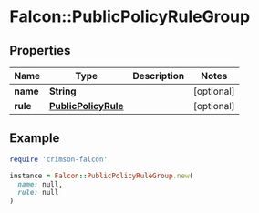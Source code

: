# Falcon::PublicPolicyRuleGroup

## Properties

| Name | Type | Description | Notes |
| ---- | ---- | ----------- | ----- |
| **name** | **String** |  | [optional] |
| **rule** | [**PublicPolicyRule**](PublicPolicyRule.md) |  | [optional] |

## Example

```ruby
require 'crimson-falcon'

instance = Falcon::PublicPolicyRuleGroup.new(
  name: null,
  rule: null
)
```

